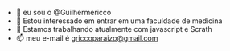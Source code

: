 - 👋 eu sou o @Guilhermericco
- 👀 Estou interessado em entrar em uma faculdade de medicina 
- 🌱 Estamos trabalhando atualmente com javascript e Scrath
- 📫 meu e-mail é griccoparaizo@gmail.com 

<!---
Guilhermericco/Guilhermericco is a ✨ special ✨ repository because its `README.md` (this file) appears on your GitHub profile.
You can click the Preview link to take a look at your changes.
--->
